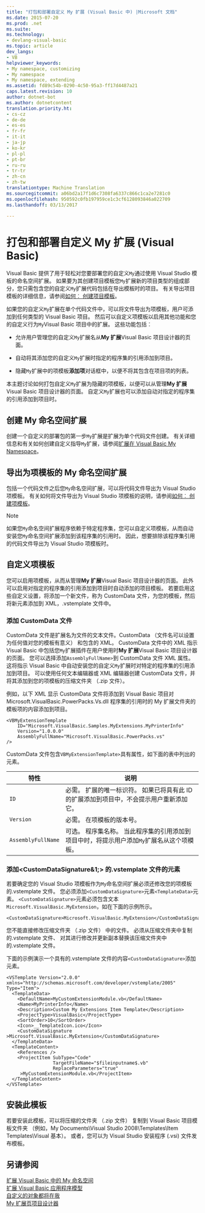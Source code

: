 ```yaml
---
title: "打包和部署自定义 My 扩展 (Visual Basic 中) |Microsoft 文档"
ms.date: 2015-07-20
ms.prod: .net
ms.suite: 
ms.technology:
- devlang-visual-basic
ms.topic: article
dev_langs:
- VB
helpviewer_keywords:
- My namespace, customizing
- My namespace
- My namespace, extending
ms.assetid: fd89c54b-0290-4c50-95a3-ff17d4487a21
caps.latest.revision: 10
author: dotnet-bot
ms.author: dotnetcontent
translation.priority.ht:
- cs-cz
- de-de
- es-es
- fr-fr
- it-it
- ja-jp
- ko-kr
- pl-pl
- pt-br
- ru-ru
- tr-tr
- zh-cn
- zh-tw
translationtype: Machine Translation
ms.sourcegitcommit: a06bd2a17f1d6c7308fa6337c866c1ca2e7281c0
ms.openlocfilehash: 950592c0fb197959ce1c3cf6128093846a022709
ms.lasthandoff: 03/13/2017

---
```

# <a name="packaging-and-deploying-custom-my-extensions-visual-basic"></a>打包和部署自定义 My 扩展 (Visual Basic)
Visual Basic 提供了用于轻松对您要部署您的自定义`My`通过使用 Visual Studio 模板的命名空间扩展。 如果要为其创建项目模板您`My`扩展新的项目类型的组成部分，您只需包含您的自定义`My`扩展代码包括在导出模板时的项目。 有关导出项目模板的详细信息，请参阅[如何︰ 创建项目模板](http://msdn.microsoft.com/library/a1a6999d-a34c-48a8-b1cf-027eb5c76398)。  
  
 如果您的自定义`My`扩展在单个代码文件中，可以将文件导出为项模板，用户可添加到任何类型的 Visual Basic 项目。 然后可以自定义项模板以启用其他功能和您的自定义行为`My`Visual Basic 项目中的扩展。 这些功能包括︰  
  
-   允许用户管理您的自定义`My`扩展名从**My 扩展**Visual Basic 项目设计器的页面。  
  
-   自动将其添加您的自定义`My`扩展时指定的程序集的引用添加到项目。  
  
-   隐藏`My`扩展中的项模板**添加项**对话框中，以便不将其包含在项目项的列表。  
  
 本主题讨论如何打包自定义`My`扩展为隐藏的项模板，以便可以从管理**My 扩展**Visual Basic 项目设计器的页面。 自定义`My`扩展也可以添加自动对指定的程序集的引用添加到项目时。  
  
## <a name="create-a-my-namespace-extension"></a>创建 My 命名空间扩展  
 创建一个自定义的部署包的第一步`My`扩展是扩展为单个代码文件创建。 有关详细信息和有关如何创建自定义指导`My`扩展，请参阅[扩展在 Visual Basic My Namespace](../../../visual-basic/developing-apps/customizing-extending-my/extending-the-my-namespace.md)。  
  
## <a name="export-a-my-namespace-extension-as-an-item-template"></a>导出为项模板的 My 命名空间扩展  
 包括一个代码文件之后您`My`命名空间扩展，可以将代码文件导出为 Visual Studio 项模板。 有关如何将文件导出为 Visual Studio 项模板的说明，请参阅[如何︰ 创建项模板](http://msdn.microsoft.com/library/77bc53d4-d607-4820-a032-7e3b365891b5)。  
  
> [!NOTE]
>  如果您`My`命名空间扩展程序依赖于特定程序集，您可以自定义项模板，从而自动安装您`My`命名空间扩展添加到该程序集的引用时。 因此，想要排除该程序集引用的代码文件导出为 Visual Studio 项模板时。  
  
## <a name="customize-the-item-template"></a>自定义项模板  
 您可以启用项模板，从而从管理**My 扩展**Visual Basic 项目设计器的页面。 此外可以启用对指定的程序集的引用添加到项目时自动添加的项目模板。 若要启用这些自定义设置，将添加一个新文件，称为 CustomData 文件，为您的模板，然后将新元素添加到 XML，.vstemplate 文件中。  
  
### <a name="add-the-customdata-file"></a>添加 CustomData 文件  
 CustomData 文件是扩展名为文件的文本文件。CustomData （文件名可以设置为任何值对您的模板有意义） 和包含的 XML。 CustomData 文件中的 XML 指示 Visual Basic 中包括您`My`扩展插件在用户使用时**My 扩展**Visual Basic 项目设计器的页面。 您可以选择添加`AssemblyFullName>`到 CustomData 文件 XML 属性。 这将指示 Visual Basic 中自动安装您的自定义`My`扩展时对特定的程序集的引用添加到项目。 可以使用任何文本编辑器或 XML 编辑器创建 CustomData 文件，并将其添加到您的项模板的压缩文件夹 （.zip 文件）。  
  
 例如，以下 XML 显示 CustomData 文件将添加到 Visual Basic 项目对 Microsoft.VisualBasic.PowerPacks.Vs.dll 程序集的引用时的 My 扩展文件夹的模板项的内容添加到项目。  
  
```  
<VBMyExtensionTemplate   
    ID="Microsoft.VisualBasic.Samples.MyExtensions.MyPrinterInfo"   
    Version="1.0.0.0"  
    AssemblyFullName="Microsoft.VisualBasic.PowerPacks.vs"  
/>  
```  
  
 CustomData 文件包含`VBMyExtensionTemplate>`具有属性，如下面的表中列出的元素。  
  
|特性|说明|  
|---|---|  
|`ID`|必需。 扩展的唯一标识符。 如果已将具有此 ID 的扩展添加到项目中，不会提示用户重新添加它。|  
|`Version`|必需。 在项模板的版本号。|  
|`AssemblyFullName`|可选。 程序集名称。 当此程序集的引用添加到项目中时，将提示用户添加`My`扩展名从这个项模板。|  
  
### <a name="add-the-customdatasignature-element-to-the-vstemplate-file"></a>添加\<CustomDataSignature&1;> 的.vstemplate 文件的元素  
 若要确定您的 Visual Studio 项模板作为`My`命名空间扩展必须还修改您的项模板的.vstemplate 文件。 您必须添加`<CustomDataSignature>`元素`<TemplateData>`元素。 `<CustomDataSignature>`元素必须包含文本`Microsoft.VisualBasic.MyExtension`，如在下面的示例所示。  
  
```  
<CustomDataSignature>Microsoft.VisualBasic.MyExtension</CustomDataSignature>  
```  
  
 您不能直接修改压缩文件夹 （.zip 文件） 中的文件。 必须从压缩文件夹中复制的.vstemplate 文件、 对其进行修改并更新副本替换该压缩文件夹中的.vstemplate 文件。  
  
 下面的示例演示一个具有的.vstemplate 文件的内容`<CustomDataSignature>`添加元素。  
  
```  
<VSTemplate Version="2.0.0" xmlns="http://schemas.microsoft.com/developer/vstemplate/2005" Type="Item">  
  <TemplateData>  
    <DefaultName>MyCustomExtensionModule.vb</DefaultName>  
    <Name>MyPrinterInfo</Name>  
    <Description>Custom My Extensions Item Template</Description>  
    <ProjectType>VisualBasic</ProjectType>  
    <SortOrder>10</SortOrder>  
    <Icon>__TemplateIcon.ico</Icon>  
    <CustomDataSignature      >Microsoft.VisualBasic.MyExtension</CustomDataSignature>  
  </TemplateData>  
  <TemplateContent>  
    <References />  
    <ProjectItem SubType="Code"   
                 TargetFileName="$fileinputname$.vb"  
                 ReplaceParameters="true"  
     >MyCustomExtensionModule.vb</ProjectItem>  
  </TemplateContent>  
</VSTemplate>  
```  
  
## <a name="install-the-template"></a>安装此模板  
 若要安装此模板，可以将压缩的文件夹 （.zip 文件） 复制到 Visual Basic 项目模板文件夹 （例如，My Documents\Visual Studio 2008\Templates\Item Templates\Visual 基本）。 或者，您可以为 Visual Studio 安装程序 (.vsi) 文件发布模板。  
  
## <a name="see-also"></a>另请参阅  
 [扩展 Visual Basic 中的 My 命名空间](../../../visual-basic/developing-apps/customizing-extending-my/extending-the-my-namespace.md)   
 [扩展 Visual Basic 应用程序模型](../../../visual-basic/developing-apps/customizing-extending-my/extending-the-visual-basic-application-model.md)   
 [自定义的对象都将在我](../../../visual-basic/developing-apps/customizing-extending-my/customizing-which-objects-are-available-in-my.md)   
 [My 扩展页项目设计器](https://docs.microsoft.com/visualstudio/ide/reference/my-extensions-page-project-designer-visual-basic)
